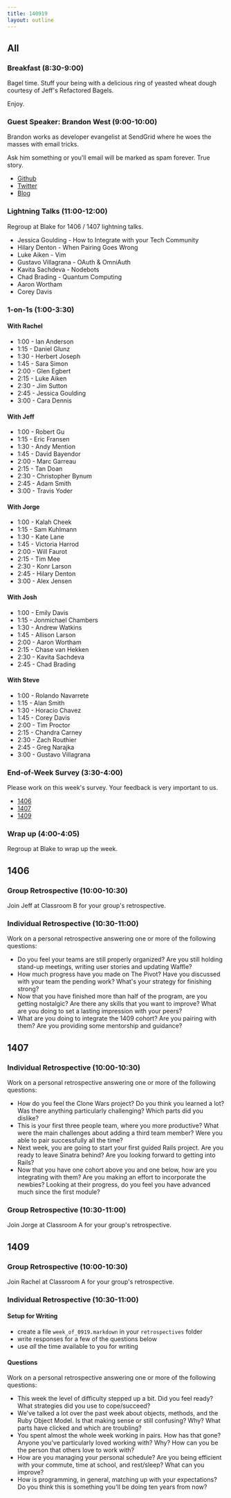 ```yaml
---
title: 140919
layout: outline
---
```


## All

### Breakfast (8:30-9:00)

Bagel time. Stuff your being with a delicious ring of yeasted wheat dough courtesy of Jeff's Refactored Bagels.

Enjoy.

### Guest Speaker: Brandon West (9:00-10:00)

Brandon works as developer evangelist at SendGrid where he woes the masses with email tricks.

Ask him something or you'll email will be marked as spam forever. True story.

* [Github](https://github.com/brandonmwest)
* [Twitter](https://twitter.com/bwest)
* [Blog](http://www.brandonmwest.com)

### Lightning Talks (11:00-12:00)

Regroup at Blake for 1406 / 1407 lightning talks.

* Jessica Goulding - How to Integrate with your Tech Community
* Hilary Denton - When Pairing Goes Wrong
* Luke Aiken - Vim
* Gustavo Villagrana - OAuth & OmniAuth
* Kavita Sachdeva - Nodebots
* Chad Brading - Quantum Computing
* Aaron Wortham
* Corey Davis

### 1-on-1s (1:00-3:30)

#### With Rachel

* 1:00 - Ian Anderson
* 1:15 - Daniel Glunz
* 1:30 - Herbert Joseph
* 1:45 - Sara Simon
* 2:00 - Glen Egbert
* 2:15 - Luke Aiken
* 2:30 - Jim Sutton
* 2:45 - Jessica Goulding
* 3:00 - Cara Dennis

#### With Jeff

* 1:00 - Robert Gu
* 1:15 - Eric Fransen
* 1:30 - Andy Mention
* 1:45 - David Bayendor
* 2:00 - Marc Garreau
* 2:15 - Tan Doan
* 2:30 - Christopher Bynum
* 2:45 - Adam Smith
* 3:00 - Travis Yoder

#### With Jorge

* 1:00 - Kalah Cheek
* 1:15 - Sam Kuhlmann
* 1:30 - Kate Lane
* 1:45 - Victoria Harrod
* 2:00 - Will Faurot
* 2:15 - Tim Mee
* 2:30 - Konr Larson
* 2:45 - Hilary Denton
* 3:00 - Alex Jensen

#### With Josh

* 1:00 - Emily Davis
* 1:15 - Jonmichael Chambers
* 1:30 - Andrew Watkins
* 1:45 - Allison Larson
* 2:00 - Aaron Wortham
* 2:15 - Chase van Hekken
* 2:30 - Kavita Sachdeva
* 2:45 - Chad Brading

#### With Steve

* 1:00 - Rolando Navarrete
* 1:15 - Alan Smith
* 1:30 - Horacio Chavez
* 1:45 - Corey Davis
* 2:00 - Tim Proctor
* 2:15 - Chandra Carney
* 2:30 - Zach Routhier
* 2:45 - Greg Narajka
* 3:00 - Gustavo Villagrana

### End-of-Week Survey (3:30-4:00)

Please work on this week's survey. Your feedback is very important to us.

* [1406](#)
* [1407](#)
* [1409](#)

### Wrap up (4:00-4:05)

Regroup at Blake to wrap up the week.

## 1406

### Group Retrospective (10:00-10:30)

Join Jeff at Classroom B for your group's retrospective.

### Individual Retrospective (10:30-11:00)

Work on a personal retrospective answering one or more of the following questions:

* Do you feel your teams are still properly organized? Are you still holding stand-up meetings, writing user stories and updating Waffle?
* How much progress have you made on The Pivot? Have you discussed with your team the pending work? What's your strategy for finishing strong?
* Now that you have finished more than half of the program, are you getting nostalgic? Are there any skills that you want to improve? What are you doing to set a lasting impression with your peers?
* What are you doing to integrate the 1409 cohort? Are you pairing with them? Are you providing some mentorship and guidance?

## 1407

### Individual Retrospective (10:00-10:30)

Work on a personal retrospective answering one or more of the following questions:

* How do you feel the Clone Wars project? Do you think you learned a lot? Was there anything particularly challenging? Which parts did you dislike?
* This is your first three people team, where you more productive? What were the main challenges about adding a third team member? Were you able to pair successfully all the time?
* Next week, you are going to start your first guided Rails project. Are you ready to leave Sinatra behind? Are you looking forward to getting into Rails?
* Now that you have one cohort above you and one below, how are you integrating with them? Are you making an effort to incorporate the newbies? Looking at their progress, do you feel you have advanced much since the first module?

### Group Retrospective (10:30-11:00)

Join Jorge at Classroom A for your group's retrospective.

## 1409

### Group Retrospective (10:00-10:30)

Join Rachel at Classroom A for your group's retrospective.

### Individual Retrospective (10:30-11:00)

#### Setup for Writing

* create a file `week_of_0919.markdown` in your `retrospectives` folder
* write responses for a few of the questions below
* use *all* the time available to you for writing

#### Questions

Work on a personal retrospective answering one or more of the following questions:

* This week the level of difficulty stepped up a bit. Did you feel ready? What strategies did you use to cope/succeed?
* We've talked a lot over the past week about objects, methods, and the Ruby Object Model. Is that making sense or still confusing? Why? What parts have clicked and which are troubling?
* You spent almost the whole week working in pairs. How has that gone? Anyone you've particularly loved working with? Why? How can you be the person that others love to work with?
* How are you managing your personal schedule? Are you being efficient with your commute, time at school, and rest/sleep? What can you improve?
* How is programming, in general, matching up with your expectations? Do you think this is something you'll be doing ten years from now?
